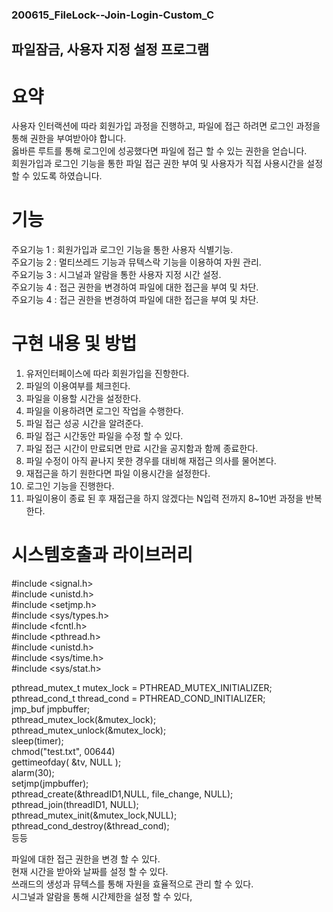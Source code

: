 ### 200615_FileLock--Join-Login-Custom_C
## 파일잠금, 사용자 지정 설정 프로그램 

# 요약
사용자 인터랙션에 따라 회원가입 과정을 진행하고, 파일에 접근 하려면 로그인 과정을 통해 권한을 부여받아야 합니다.<br/> 옳바른 루트를 통해 로그인에 성공했다면 파일에 접근 할 수 있는 권한을 얻습니다. <br/>
회원가입과 로그인 기능을 통한 파일 접근 권한 부여 및 사용자가 직접 사용시간을 설정할 수 있도록 하였습니다.

# 기능
주요기능 1 : 회원가입과 로그인 기능을 통한 사용자 식별기능.<br/>
주요기능 2 : 멀티쓰레드 기능과 뮤텍스락 기능을 이용하여 자원 관리.<br/>
주요기능 3 : 시그널과 알람을 통한 사용자 지정 시간 설정.<br/>
주요기능 4 : 접근 권한을 변경하여 파일에 대한 접근을 부여 및 차단.<br/>
주요기능 4 : 접근 권한을 변경하여 파일에 대한 접근을 부여 및 차단.<br/>


# 구현 내용 및 방법 
1. 유저인터페이스에 따라 회원가입을 진항한다.
2. 파일의 이용여부를 체크힌다.
3. 파일을 이용할 시간을 설정한다.
4. 파일을 이용하려면 로그인 작업을 수행한다. 
5. 파일 접근 성공 시간을 알려준다.
6. 파일 접근 시간동안 파일을 수정 할 수 있다.
7. 파일 접근 시간이 만료되면 만료 시간을 공지함과 함께 종료한다.
8. 파일 수정이 아직 끝나지 못한 경우를 대비해 재접근 의사를 물어본다.
9. 재접근을 하기 원한다면 파일 이용시간을 설정한다.
10. 로그인 기능을 진행한다.
11. 파일이용이 종료 된 후 재접근을 하지 않겠다는 N입력 전까지 8~10번 과정을 반복한다.

# 시스템호출과 라이브러리 

#include <signal.h><br/>
#include <unistd.h><br/>
#include <setjmp.h><br/>
#include <sys/types.h><br/>
#include <fcntl.h><br/>
#include <pthread.h><br/>
#include <unistd.h><br/>
#include <sys/time.h><br/>
#include <sys/stat.h><br/>

pthread_mutex_t mutex_lock   = PTHREAD_MUTEX_INITIALIZER;<br/>
pthread_cond_t   thread_cond  = PTHREAD_COND_INITIALIZER;<br/>
jmp_buf jmpbuffer;<br/>
pthread_mutex_lock(&mutex_lock);<br/>
pthread_mutex_unlock(&mutex_lock);<br/>
sleep(timer);<br/>
chmod("test.txt", 00644)<br/>
gettimeofday( &tv, NULL );<br/>
alarm(30);<br/>
setjmp(jmpbuffer);<br/>
pthread_create(&threadID1,NULL, file_change, NULL);<br/>
pthread_join(threadID1, NULL);<br/>
pthread_mutex_init(&mutex_lock,NULL);<br/>
pthread_cond_destroy(&thread_cond);<br/>
등등<br/>

파일에 대한 접근 권한을 변경 할 수 있다.<br/>
현재 시간을 받아와 날짜를 설정 할 수 있다.<br/>
쓰래드의 생성과 뮤텍스를 통해 자원을 효율적으로 관리 할 수 있다.<br/>
시그널과 알람을 통해 시간제한을 설정 할 수 있다,<br/>




